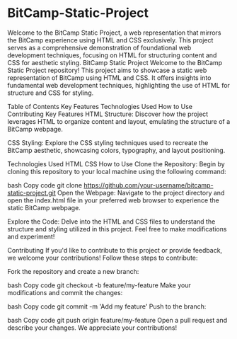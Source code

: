 # BitCamp-Static-Project
Welcome to the BitCamp Static Project, a web representation that mirrors the BitCamp experience using HTML and CSS exclusively. This project serves as a comprehensive demonstration of foundational web development techniques, focusing on HTML for structuring content and CSS for aesthetic styling.
BitCamp Static Project
Welcome to the BitCamp Static Project repository! This project aims to showcase a static web representation of BitCamp using HTML and CSS. It offers insights into fundamental web development techniques, highlighting the use of HTML for structure and CSS for styling.

Table of Contents
Key Features
Technologies Used
How to Use
Contributing
Key Features
HTML Structure: Discover how the project leverages HTML to organize content and layout, emulating the structure of a BitCamp webpage.

CSS Styling: Explore the CSS styling techniques used to recreate the BitCamp aesthetic, showcasing colors, typography, and layout positioning.

Technologies Used
HTML
CSS
How to Use
Clone the Repository: Begin by cloning this repository to your local machine using the following command:

bash
Copy code
git clone https://github.com/your-username/bitcamp-static-project.git
Open the Webpage: Navigate to the project directory and open the index.html file in your preferred web browser to experience the static BitCamp webpage.

Explore the Code: Delve into the HTML and CSS files to understand the structure and styling utilized in this project. Feel free to make modifications and experiment!

Contributing
If you'd like to contribute to this project or provide feedback, we welcome your contributions! Follow these steps to contribute:

Fork the repository and create a new branch:

bash
Copy code
git checkout -b feature/my-feature
Make your modifications and commit the changes:

bash
Copy code
git commit -m 'Add my feature'
Push to the branch:

bash
Copy code
git push origin feature/my-feature
Open a pull request and describe your changes. We appreciate your contributions!

